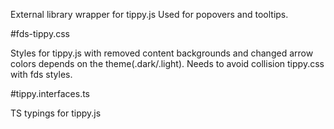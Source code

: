 External library wrapper for tippy.js Used for popovers and tooltips.

#fds-tippy.css

Styles for tippy.js with removed content backgrounds and changed arrow colors depends on the theme(.dark/.light). Needs to avoid collision tippy.css with fds styles.

#tippy.interfaces.ts

TS typings for tippy.js